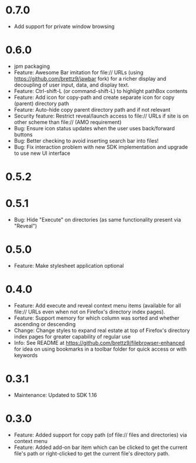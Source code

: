 # 0.7.0
- Add support for private window browsing

# 0.6.0
- jpm packaging
- Feature: Awesome Bar imitation for file:// URLs (using https://github.com/brettz9/jawbar fork) for a richer display and decoupling of user input, data, and display text.
- Feature: Ctrl-shift-L (or command-shift-L) to highlight pathBox contents
- Feature: Add icon for copy-path and create separate icon for copy (parent) directory path
- Feature: Auto-hide copy parent directory path and if not relevant
- Security feature: Restrict reveal/launch access to file:// URLs if site is on other scheme than file:// (AMO requirement)
- Bug: Ensure icon status updates when the user uses back/forward buttons
- Bug: Better checking to avoid inserting search bar into files!
- Bug: Fix interaction problem with new SDK implementation and upgrade to use new UI interface

# 0.5.2
# 0.5.1
- Bug: Hide "Execute" on directories (as same functionality present via "Reveal")

# 0.5.0
- Feature: Make stylesheet application optional

# 0.4.0
- Feature: Add execute and reveal context menu items (available for all file:// URLs even when not on Firefox's directory index pages).
- Feature: Support memory for which column was sorted and whether ascending or descending
- Change: Change styles to expand real estate at top of Firefox's directory index pages for greater capability of regular use
- Info: See README at https://github.com/brettz9/filebrowser-enhanced for idea on using bookmarks in a toolbar folder for quick access or with keywords

# 0.3.1
- Maintenance: Updated to SDK 1.16

# 0.3.0
- Feature: Added support for copy path (of file:// files and directories) via context menu
- Feature: Added add-on bar item which can be clicked to get the current file's path or right-clicked to get the current file's directory path.
